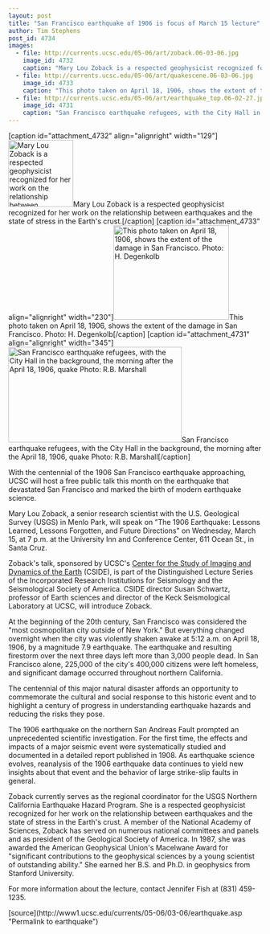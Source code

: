 ```yaml
---
layout: post
title: "San Francisco earthquake of 1906 is focus of March 15 lecture"
author: Tim Stephens
post_id: 4734
images:
  - file: http://currents.ucsc.edu/05-06/art/zoback.06-03-06.jpg
    image_id: 4732
    caption: "Mary Lou Zoback is a respected geophysicist recognized for her work on the relationship between earthquakes and the state of stress in the Earth's crust."
  - file: http://currents.ucsc.edu/05-06/art/quakescene.06-03-06.jpg
    image_id: 4733
    caption: "This photo taken on April 18, 1906, shows the extent of the damage in San Francisco. Photo: H. Degenkolb"
  - file: http://currents.ucsc.edu/05-06/art/earthquake_top.06-02-27.jpg
    image_id: 4731
    caption: "San Francisco earthquake refugees, with the City Hall in the background, the morning after the April 18, 1906, quake Photo: R.B. Marshall"
---
```


[caption id="attachment_4732" align="alignright" width="129"]<a href="http://localhost/mysite/wp-content/uploads/2006/03/zoback.06-03-06.jpg"><img class="size-full wp-image-4732" src="http://localhost/mysite/wp-content/uploads/2006/03/zoback.06-03-06.jpg" alt="Mary Lou Zoback is a respected geophysicist recognized for her work on the relationship between earthquakes and the state of stress in the Earth's crust." width="129" height="133" /></a>Mary Lou Zoback is a respected geophysicist recognized for her work on the relationship between earthquakes and the state of stress in the Earth's crust.[/caption]
[caption id="attachment_4733" align="alignright" width="230"]<a href="http://localhost/mysite/wp-content/uploads/2006/03/quakescene.06-03-06.jpg"><img class="size-full wp-image-4733" src="http://localhost/mysite/wp-content/uploads/2006/03/quakescene.06-03-06.jpg" alt="This photo taken on April 18, 1906, shows the extent of the damage in San Francisco. Photo: H. Degenkolb" width="230" height="188" /></a>This photo taken on April 18, 1906, shows the extent of the damage in San Francisco. Photo: H. Degenkolb[/caption]
[caption id="attachment_4731" align="alignright" width="345"]<a href="http://localhost/mysite/wp-content/uploads/2006/03/earthquake_top.06-02-27.jpg"><img class="size-full wp-image-4731" src="http://localhost/mysite/wp-content/uploads/2006/03/earthquake_top.06-02-27.jpg" alt="San Francisco earthquake refugees, with the City Hall in the background, the morning after the April 18, 1906, quake Photo: R.B. Marshall" width="345" height="190" /></a>San Francisco earthquake refugees, with the City Hall in the background, the morning after the April 18, 1906, quake Photo: R.B. Marshall[/caption]
<a name="content" id="content"></a>
<p>
  With the centennial of the 1906 San Francisco earthquake approaching, UCSC will host a free public talk this month on the earthquake that devastated San Francisco and marked the birth of modern earthquake science.
</p>
<p>
  Mary Lou Zoback, a senior research scientist with the U.S. Geological Survey (USGS) in Menlo Park, will speak on "The 1906 Earthquake: Lessons Learned, Lessons Forgotten, and Future Directions" on Wednesday, March 15, at 7 p.m. at the University Inn and Conference Center, 611 Ocean St., in Santa Cruz.
</p>
<p>
  Zoback's talk, sponsored by UCSC's <a href="http://cside.ucsc.edu">Center for the Study of Imaging and Dynamics of the Earth</a> (CSIDE), is part of the Distinguished Lecture Series of the Incorporated Research Institutions for Seismology and the Seismological Society of America. CSIDE director Susan Schwartz, professor of Earth sciences and director of the Keck Seismological Laboratory at UCSC, will introduce Zoback.
</p>
<p>
  At the beginning of the 20th century, San Francisco was considered the "most cosmopolitan city outside of New York." But everything changed overnight when the city was violently shaken awake at 5:12 a.m. on April 18, 1906, by a magnitude 7.9 earthquake. The earthquake and resulting firestorm over the next three days left more than 3,000 people dead. In San Francisco alone, 225,000 of the city's 400,000 citizens were left homeless, and significant damage occurred throughout northern California.
</p>
<p>
  The centennial of this major natural disaster affords an opportunity to commemorate the cultural and social response to this historic event and to highlight a century of progress in understanding earthquake hazards and reducing the risks they pose.
</p>
<p>
  The 1906 earthquake on the northern San Andreas Fault prompted an unprecedented scientific investigation. For the first time, the effects and impacts of a major seismic event were systematically studied and documented in a detailed report published in 1908. As earthquake science evolves, reanalysis of the 1906 earthquake data continues to yield new insights about that event and the behavior of large strike-slip faults in general.
</p>
<p>
  Zoback currently serves as the regional coordinator for the USGS Northern California Earthquake Hazard Program. She is a respected geophysicist recognized for her work on the relationship between earthquakes and the state of stress in the Earth's crust. A member of the National Academy of Sciences, Zoback has served on numerous national committees and panels and as president of the Geological Society of America. In 1987, she was awarded the American Geophysical Union's Macelwane Award for "significant contributions to the geophysical sciences by a young scientist of outstanding ability." She earned her B.S. and Ph.D. in geophysics from Stanford University.
</p>
<p>
  For more information about the lecture, contact Jennifer Fish at (831) 459-1235.
</p>
<form>
  <input name="t1" size="-1" type="hidden">
</form>




</p>
[source](http://www1.ucsc.edu/currents/05-06/03-06/earthquake.asp "Permalink to earthquake")
